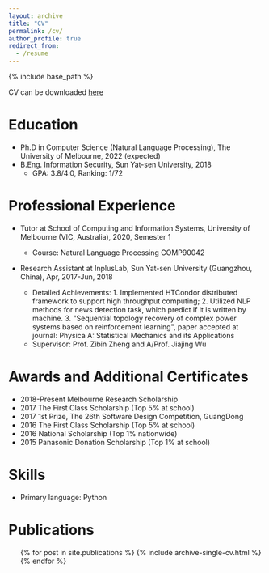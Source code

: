 ```yaml
---
layout: archive
title: "CV"
permalink: /cv/
author_profile: true
redirect_from:
  - /resume
---
```


{% include base_path %}

CV can be downloaded <a href="https://biaoyanf.github.io/files/cv/cv.pdf"><u>here</u></a>


Education
======
* Ph.D in Computer Science (Natural Language Processing), The University of Melbourne, 2022 (expected)
* B.Eng. Information Security, Sun Yat-sen University, 2018 
  * GPA: 3.8/4.0, Ranking: 1/72 


Professional Experience
======
* Tutor at School of Computing and Information Systems, University of Melbourne (VIC, Australia), 2020, Semester 1
  * Course: Natural Language Processing COMP90042 

* Research Assistant at InplusLab, Sun Yat-sen University (Guangzhou, China), Apr, 2017-Jun, 2018
  * Detailed Achievements: 1. Implemented HTCondor distributed framework to support high throughput computing; 2. Utilized NLP methods for news detection task, which predict if it is written by machine. 3. "Sequential topology recovery of complex power systems based on reinforcement learning", paper accepted at journal: Physica A: Statistical Mechanics and its Applications  
  * Supervisor: Prof. Zibin Zheng and A/Prof. Jiajing Wu

<!-- * Tutor at School of Data and Computer Science, Sun Yat-sen University (Guangzhou, China), 2017, Semester 2
  * Course: Data structures and Algorithms -->

Awards and Additional Certificates
======
* 2018-Present Melbourne Research Scholarship
* 2017 The First Class Scholarship (Top 5% at school)
* 2017 1st Prize, The 26th Software Design Competition, GuangDong
* 2016 The First Class Scholarship (Top 5% at school)
* 2016 National Scholarship (Top 1% nationwide)
* 2015 Panasonic Donation Scholarship (Top 1% at school)
  

Skills
======
* Primary language: Python 

<!-- 
Languages
======
* English: Full Professional Proficiency
* Chinese: Native or Bilingual Proficiency -->




Publications
======
  <ul>{% for post in site.publications %}
    {% include archive-single-cv.html %}
  {% endfor %}</ul>
  
<!-- Talks
======
  <ul>{% for post in site.talks %}
    {% include archive-single-talk-cv.html %}
  {% endfor %}</ul>
  
Teaching
======
  <ul>{% for post in site.teaching %}
    {% include archive-single-cv.html %}
  {% endfor %}</ul> -->